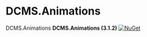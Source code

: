 # DCMS.Animations
DCMS.Animations
**DCMS.Animations (3.1.2)**
[![NuGet](https://img.shields.io/nuget/v/DCMS.Animations.svg?label=NuGet)](https://www.nuget.org/packages/DCMS.Animations/3.1.2)
